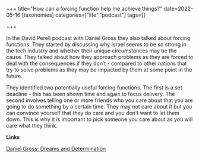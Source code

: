 +++
title="How can a forcing function help me achieve things?"
date=2022-05-16
[taxonomies]
categories=["life","podcast"]
tags=[]

+++

In the David Perell podcast with Daniel Gross they also talked about forcing functions. They started by discussing why Israel seems to be so strong in the tech industry and whether their unique circumstances may be the cause. They talked about how they approach problems as they are forced to deal with the consequences if they don’t - compared to other nations that try to solve problems as they may be impacted by them at some point in the future.

<!-- more -->

They identified two potentially useful forcing functions. The first is a set deadline - this has been shown time and again to focus delivery. The second involves telling one or more friends who you care about that you are going to do something by a certain time. They may not care about it but you can convince yourself that they do care and you don’t want to let them down. This is why it is important to pick someone you care about as you will care what they think.

__Links__

[Daniel Gross: Dreams and Determination](https://perell.com/podcast/daniel-gross/)

